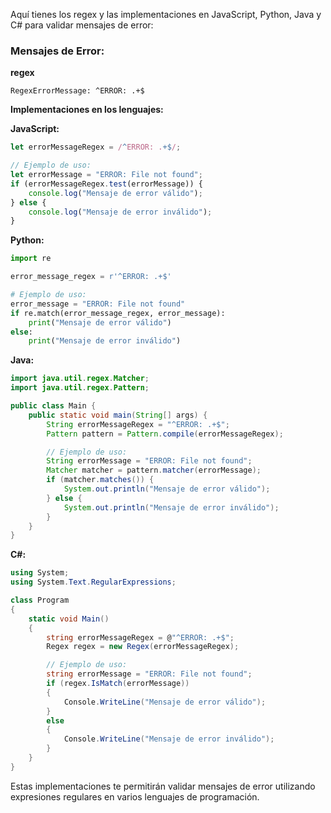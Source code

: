 Aquí tienes los regex y las implementaciones en JavaScript, Python, Java y C# para validar mensajes de error:

### Mensajes de Error:

**regex**
```regex
RegexErrorMessage: ^ERROR: .+$
```

**Implementaciones en los lenguajes:**

**JavaScript:**
```javascript
let errorMessageRegex = /^ERROR: .+$/;

// Ejemplo de uso:
let errorMessage = "ERROR: File not found";
if (errorMessageRegex.test(errorMessage)) {
    console.log("Mensaje de error válido");
} else {
    console.log("Mensaje de error inválido");
}
```

**Python:**
```python
import re

error_message_regex = r'^ERROR: .+$'

# Ejemplo de uso:
error_message = "ERROR: File not found"
if re.match(error_message_regex, error_message):
    print("Mensaje de error válido")
else:
    print("Mensaje de error inválido")
```

**Java:**
```java
import java.util.regex.Matcher;
import java.util.regex.Pattern;

public class Main {
    public static void main(String[] args) {
        String errorMessageRegex = "^ERROR: .+$";
        Pattern pattern = Pattern.compile(errorMessageRegex);

        // Ejemplo de uso:
        String errorMessage = "ERROR: File not found";
        Matcher matcher = pattern.matcher(errorMessage);
        if (matcher.matches()) {
            System.out.println("Mensaje de error válido");
        } else {
            System.out.println("Mensaje de error inválido");
        }
    }
}
```

**C#:**
```csharp
using System;
using System.Text.RegularExpressions;

class Program
{
    static void Main()
    {
        string errorMessageRegex = @"^ERROR: .+$";
        Regex regex = new Regex(errorMessageRegex);

        // Ejemplo de uso:
        string errorMessage = "ERROR: File not found";
        if (regex.IsMatch(errorMessage))
        {
            Console.WriteLine("Mensaje de error válido");
        }
        else
        {
            Console.WriteLine("Mensaje de error inválido");
        }
    }
}
```

Estas implementaciones te permitirán validar mensajes de error utilizando expresiones regulares en varios lenguajes de programación.